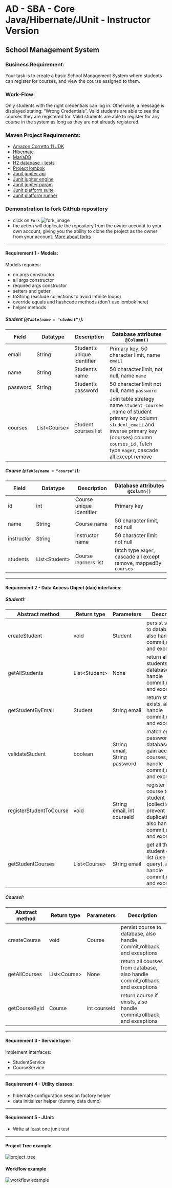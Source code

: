 # AD - SBA - Core Java/Hibernate/JUnit - Instructor Version

## School Management System
### Business Requirement:
Your task is to create a basic School Management System
where students can register for courses, and view the
course assigned to them.
### Work-Flow:
Only students with the right credentials can log in.
Otherwise, a message is displayed stating: “Wrong Credentials”.
Valid students are able to see the courses they are registered for.
Valid students are able to register for any course in the system as
long as they are not already registered.

### Maven Project Requirements:

- [Amazon Corretto 11 JDK](https://docs.aws.amazon.com/corretto/latest/corretto-11-ug/downloads-list.html) 
- [Hibernate](https://mvnrepository.com/artifact/org.hibernate/hibernate-core) 
- [MariaDB](https://mvnrepository.com/artifact/org.mariadb.jdbc/mariadb-java-client)
- [H2 database - tests](https://mvnrepository.com/artifact/com.h2database/h2)
- [Project lombok](https://mvnrepository.com/artifact/org.projectlombok/lombok)
- [Junit jupiter api](https://mvnrepository.com/artifact/org.junit.jupiter/junit-jupiter-api)
- [Junit jupiter engine](https://mvnrepository.com/artifact/org.junit.jupiter/junit-jupiter-engine)
- [Junit jupiter param](https://mvnrepository.com/artifact/org.junit.jupiter/junit-jupiter-params)
- [Junit platform suite](https://mvnrepository.com/artifact/org.junit.platform/junit-platform-suite-engine)
- [Junit platform runner](https://mvnrepository.com/artifact/org.junit.platform/junit-platform-runner)

### Demonstration to fork GitHub repository
- click on `Fork`
![fork_image](images/fork_image.png)
- the action will duplicate the repository from the owner account
to your own account, giving you the ability to clone the project 
as the owner from your account. [More about forks](https://docs.github.com/en/pull-requests/collaborating-with-pull-requests/working-with-forks/about-forks)
---
#### Requirement 1 - Models:
Models requires:
- no args constructor 
- all args constructor
- required args constructor
- setters and getter
- toString (exclude collections to avoid infinite loops)
- override equals and hashcode methods (don't use lombok here)
- helper methods
##### Student (`@Table(name = "student")`):
| Field    | Datatype      | Description                 | Database attributes `@Column()`                                                                                                                                                                       | 
|----------|---------------|-----------------------------|-------------------------------------------------------------------------------------------------------------------------------------------------------------------------------------------------------|
 | email    | String        | Student’s unique identifier | Primary key, 50 character limit, name `email`                                                                                                                                                         |
 | name     | String        | Student’s name              | 50 character limit, not null, name `name`                                                                                                                                                             |
 | password | String        | Student’s password          | 50 character limit not null, name `password`                                                                                                                                                          |
 | courses  | List\<Course> | Student courses list        | Join table strategy name `student_courses` , name of student primary key column `student_email` and inverse primary key (courses) column `courses_id` , fetch type `eager`, cascade all except remove |

##### Course (`@Table(name = "course")`):

| Field      | Datatype       | Description              | Database attributes `@Column()`                                   | 
|------------|----------------|--------------------------|-------------------------------------------------------------------|
| id         | int            | Course unique identifier | Primary key                                                       |
| name       | String         | Course name              | 50 character limit, not null                                      |
| instructor | String         | Instructor name          | 50 character limit not null                                       |
| students   | List\<Student> | Course learners list     | fetch type `eager`, cascade all except remove, mappedBy `courses` | 

---
#### Requirement 2 - Data Access Object  (dao) interfaces:

##### StudentI:
| Abstract method         | Return type    | Parameters                    | Description                                                                                                     | 
|-------------------------|----------------|-------------------------------|-----------------------------------------------------------------------------------------------------------------|
| createStudent           | void           | Student                       | persist student to database, also handle commit,rollback, and exceptions                                        |
| getAllStudents          | List\<Student> | None                          | return all students from database, also handle commit,rollback, and exceptions                                  |
| getStudentByEmail       | Student        | String email                  | return student if exists, also handle commit,rollback, and exceptions                                           |
| validateStudent         | boolean        | String email, String password | match email and password to database to gain access to courses, also handle commit,rollback, and exceptions     |
| registerStudentToCourse | void           | String email, int courseId    | register a course to a student (collection to prevent duplication), also handle commit,rollback, and exceptions |
| getStudentCourses       | List\<Course>  | String email                  | get all the student courses list (use native query), also handle commit,rollback, and exceptions                | 

##### CourseI:
| Abstract method         | Return type   | Parameters                    | Description                                                                                                     | 
|-------------------------|---------------|-------------------------------|-----------------------------------------------------------------------------------------------------------------|
| createCourse            | void          | Course                        | persist course to database, also handle commit,rollback, and exceptions                                         |
| getAllCourses           | List\<Course> | None                          | return all courses from database, also handle commit,rollback, and exceptions                                   |
| getCourseById           | Course        | int courseId                  | return course if exists, also handle commit,rollback, and exceptions                                            |
---
#### Requirement 3 - Service layer:
implement interfaces:
- StudentService
- CourseService
---
#### Requirement 4 - Utility classes:
- hibernate configuration session factory helper
- data initializer helper (dummy data dump)
---
#### Requirement 5 - JUnit:
- Write at least one junit test
---
#### Project Tree example
![project_tree](images/project_tree.png)

#### Workflow example
![workflow example](images/example.png)